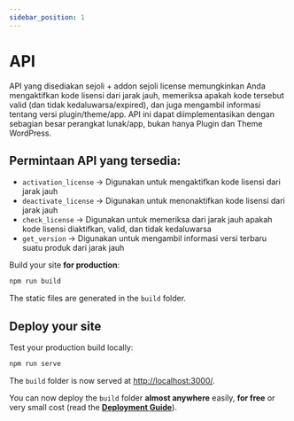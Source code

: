 ```yaml
---
sidebar_position: 1
---
```


# API

API yang disediakan sejoli + addon sejoli license memungkinkan Anda mengaktifkan kode lisensi dari jarak jauh, memeriksa apakah kode tersebut valid (dan tidak kedaluwarsa/expired), dan juga mengambil informasi tentang versi plugin/theme/app. API ini dapat diimplementasikan dengan sebagian besar perangkat lunak/app, bukan hanya Plugin dan Theme WordPress.


## Permintaan API yang tersedia:

- `activation_license` → Digunakan untuk mengaktifkan kode lisensi dari jarak jauh
- `deactivate_license` → Digunakan untuk menonaktifkan kode lisensi dari jarak jauh
- `check_license` → Digunakan untuk memeriksa dari jarak jauh apakah kode lisensi diaktifkan, valid, dan tidak kedaluwarsa
- `get_version` → Digunakan untuk mengambil informasi versi terbaru suatu produk dari jarak jauh

Build your site **for production**:

```bash
npm run build
```

The static files are generated in the `build` folder.

## Deploy your site

Test your production build locally:

```bash
npm run serve
```

The `build` folder is now served at [http://localhost:3000/](http://localhost:3000/).

You can now deploy the `build` folder **almost anywhere** easily, **for free** or very small cost (read the **[Deployment Guide](https://docusaurus.io/docs/deployment)**).
